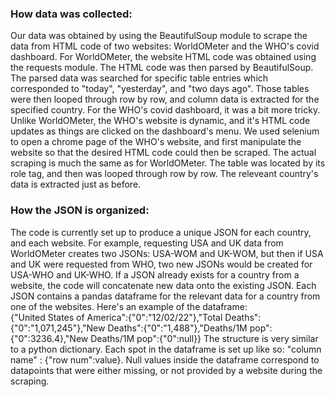 ### How data was collected:
Our data was obtained by using the BeautifulSoup module to scrape the data from HTML code of two websites: WorldOMeter and the WHO's covid dashboard. For WorldOMeter, the website HTML code was obtained using the requests module. The HTML code was then parsed by BeautifulSoup. The parsed data was searched for specific table entries which corresponded to "today", "yesterday", and "two days ago". Those tables were then looped through row by row, and column data is extracted for the specified country.
For the WHO's covid dashboard, it was a bit more tricky. Unlike WorldOMeter, the WHO's website is dynamic, and it's HTML code updates as things are clicked on the dashboard's menu. We used selenium to open a chrome page of the WHO's website, and first manipulate the website so that the desired HTML code could then be scraped. The actual scraping is much the same as for WorldOMeter. The table was located by its role tag, and then was looped through row by row. The releveant country's data is extracted just as before. 

### How the JSON is organized:
The code is currently set up to produce a unique JSON for each country, and each website. For example, requesting USA and UK data from WorldOMeter creates two JSONs: USA-WOM and UK-WOM, but then if USA and UK were requested from WHO, two new JSONs would be created for USA-WHO and UK-WHO. If a JSON already exists for a country from a website, the code will concatenate new data onto the existing JSON. Each JSON contains a pandas dataframe for the relevant data for a country from one of the websites. Here's an example of the dataframe:  
{"United States of America":{"0":"12\/02\/22"},"Total Deaths":{"0":"1,071,245"},"New Deaths":{"0":"1,488"},"Deaths\/1M pop":{"0":3236.4},"New Deaths\/1M pop":{"0":null}}
The structure is very similar to a python dictionary. Each spot in the dataframe is set up like so: "column name" : {"row num":value}. Null values inside the dataframe correspond to datapoints that were either missing, or not provided by a website during the scraping.
